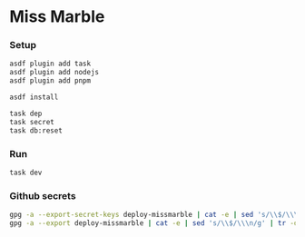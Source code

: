 # Miss Marble

### Setup

```bash
asdf plugin add task
asdf plugin add nodejs
asdf plugin add pnpm

asdf install

task dep
task secret
task db:reset
```

### Run

```bash
task dev
```

### Github secrets

```sh
gpg -a --export-secret-keys deploy-missmarble | cat -e | sed 's/\\$/\\\n/g' | tr -d '\n' > BLACKBOX_PRIVKEY
gpg -a --export deploy-missmarble | cat -e | sed 's/\\$/\\\n/g' | tr -d '\n' > BLACKBOX_PUBKEY
```
